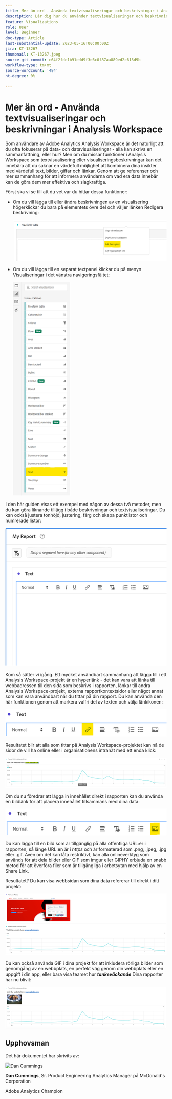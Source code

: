 ```yaml
---
title: Mer än ord - Använda textvisualiseringar och beskrivningar i Analysis Workspace
description: Lär dig hur du använder textvisualiseringar och beskrivningar i projekt för att skapa en mer prydlig Analysis Workspace för slutanvändarna.
feature: Visualizations
role: User
level: Beginner
doc-type: Article
last-substantial-update: 2023-05-16T00:00:00Z
jira: KT-13267
thumbnail: KT-13267.jpeg
source-git-commit: c64f2fde1b91edd9f3d6c0f87aa889ed2c613d9b
workflow-type: tm+mt
source-wordcount: '484'
ht-degree: 0%

---
```



# Mer än ord - Använda textvisualiseringar och beskrivningar i Analysis Workspace

Som användare av Adobe Analytics Analysis Workspace är det naturligt att du ofta fokuserar på data- och datavisualiseringar - alla kan skriva en sammanfattning, eller hur? Men om du missar funktioner i Analysis Workspace som textvisualisering eller visualiseringsbeskrivningar kan det innebära att du saknar en värdefull möjlighet att kombinera dina insikter med värdefull text, bilder, giffar och länkar. Genom att ge referenser och mer sammanhang för att informera användarna om vad era data innebär kan de göra dem mer effektiva och slagkraftiga.

Först ska vi se till att du vet var du hittar dessa funktioner:

- Om du vill lägga till eller ändra beskrivningen av en visualisering högerklickar du bara på elementets övre del och väljer länken Redigera beskrivning:

   ![text 01](assets/t01.png)


- Om du vill lägga till en separat textpanel klickar du på menyn Visualiseringar i det vänstra navigeringsfältet:

   ![text 02](assets/t02.png)

I den här guiden visas ett exempel med någon av dessa två metoder, men du kan göra liknande tillägg i både beskrivningar och textvisualiseringar. Du kan också justera tonhöjd, justering, färg och skapa punktlistor och numrerade listor:

![text 03](assets/t03.png)

Kom så sätter vi igång. Ett mycket användbart sammanhang att lägga till i ett Analysis Workspace-projekt är en hyperlänk - det kan vara att länka till webbadressen till den sida som beskrivs i rapporten, länkar till andra Analysis Workspace-projekt, externa rapportkontextsidor eller något annat som kan vara användbart när du tittar på din rapport. Du kan använda den här funktionen genom att markera valfri del av texten och välja länkikonen:

![text 04](assets/t04.png)

Resultatet blir att alla som tittar på Analysis Workspace-projektet kan nå de sidor de vill ha online eller i organisationens intranät med ett enda klick:

![text 05](assets/t05.png)

Om du nu föredrar att lägga in innehållet direkt i rapporten kan du använda en bildlänk för att placera innehållet tillsammans med dina data:

![text 06](assets/t06.png)

Du kan lägga till en bild som är tillgänglig på alla offentliga URL:er i rapporten, så länge URL:en är i *https* och är formaterad som .png, .jpeg, .jpg eller .gif. Även om det kan låta restriktivt, kan alla onlineverktyg som används för att dela bilder eller GIF som imgur eller GIPHY erbjuda en snabb metod för att överföra filer som är tillgängliga i arbetsytan med hjälp av en Share Link.

Resultatet? Du kan visa webbsidan som dina data refererar till direkt i ditt projekt:

![text 07](assets/t07.png)

Du kan också använda GIF i dina projekt för att inkludera rörliga bilder som genomgång av en webbplats, en perfekt väg genom din webbplats eller en uppgift i din app, eller bara visa teamet hur ***tankeväckande*** Dina rapporter har nu blivit:

![text 08](assets/t08.png)

## Upphovsman

Det här dokumentet har skrivits av:

![Dan Cummings](assets/text09.png)

**Dan Cummings**, Sr. Product Engineering Analytics Manager på McDonald&#39;s Corporation

Adobe Analytics Champion








